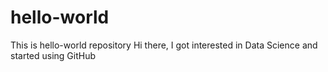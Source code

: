 # hello-world
This is hello-world repository
Hi there,
 I got interested in Data Science and started using GitHub 
